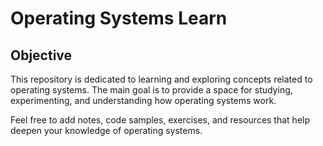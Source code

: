  # Operating Systems Learn
 
 ## Objective
 
 This repository is dedicated to learning and exploring concepts related to operating systems. The main goal is to provide a space for studying, experimenting, and understanding how operating systems work.
 
 Feel free to add notes, code samples, exercises, and resources that help deepen your knowledge of operating systems.